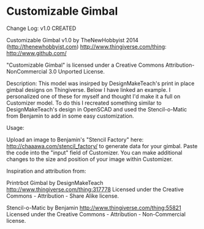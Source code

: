 Customizable Gimbal
=============================

Change Log:
v1.0 CREATED

Customizable Gimbal v1.0
by TheNewHobbyist 2014 (http://thenewhobbyist.com)
http://www.thingiverse.com/thing:
http://www.github.com/

"Customizable Gimbal" is licensed under a 
Creative Commons Attribution-NonCommercial 3.0 Unported License.

Description: 
This model was insirped by DesignMakeTeach's print in place gimbal designs 
on Thingiverse. Below I have linked an example. I personalized one of these
for myself and thought I'd make it a full on Customizer model. To do this
I recreated something similar to DesignMakeTeach's design in OpenSCAD and 
used the Stencil-o-Matic from Benjamin to add in some easy customization.

Usage: 

Upload an image to Benjamin's "Stencil Factory" here: http://chaaawa.com/stencil_factory/
to generate data for your gimbal. Paste the code into the "input" field of Customizer.
You can make additional changes to the size and position of your image within Customizer.

Inspiration and attribution from:

Printrbot Gimbal by DesignMakeTeach 
http://www.thingiverse.com/thing:317778
Licensed under the Creative Commons - Attribution - Share Alike license.

Stencil-o-Matic by Benjamin
http://www.thingiverse.com/thing:55821
Licensed under the Creative Commons - Attribution - Non-Commercial license.



